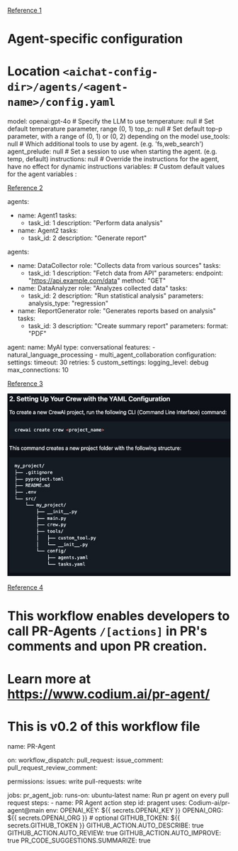 

[Reference 1](https://github.com/sigoden/aichat/blob/main/config.agent.example.yaml)

# Agent-specific configuration
# Location `<aichat-config-dir>/agents/<agent-name>/config.yaml`

model: openai:gpt-4o             # Specify the LLM to use
temperature: null                # Set default temperature parameter, range (0, 1)
top_p: null                      # Set default top-p parameter, with a range of (0, 1) or (0, 2) depending on the model
use_tools: null                  # Which additional tools to use by agent. (e.g. 'fs,web_search')
agent_prelude: null              # Set a session to use when starting the agent. (e.g. temp, default)
instructions: null               # Override the instructions for the agent, have no effect for dynamic instructions
variables:                       # Custom default values for the agent variables
  <key>: <value>

[Reference 2](https://www.restack.io/p/agent-architecture-answer-yaml-for-ai-agent-design-cat-ai)

agents:
  - name: Agent1
    tasks:
      - task_id: 1
        description: "Perform data analysis"
  - name: Agent2
    tasks:
      - task_id: 2
        description: "Generate report"


agents:
  - name: DataCollector
    role: "Collects data from various sources"
    tasks:
      - task_id: 1
        description: "Fetch data from API"
        parameters:
          endpoint: "https://api.example.com/data"
          method: "GET"
  - name: DataAnalyzer
    role: "Analyzes collected data"
    tasks:
      - task_id: 2
        description: "Run statistical analysis"
        parameters:
          analysis_type: "regression"
  - name: ReportGenerator
    role: "Generates reports based on analysis"
    tasks:
      - task_id: 3
        description: "Create summary report"
        parameters:
          format: "PDF"



agent:
  name: MyAI
  type: conversational
  features:
    - natural_language_processing
    - multi_agent_collaboration
  configuration:
    settings:
      timeout: 30
      retries: 5
    custom_settings:
      logging_level: debug
      max_connections: 10


[Reference 3](https://www.threads.net/@matt_dancho/post/DDKcmHUNQLf)

![alt text](image.png)


[Reference 4](https://github.com/Codium-ai/codium-code-examples/blob/main/.github/workflows/pr-agent.yaml)


# This workflow enables developers to call PR-Agents `/[actions]` in PR's comments and upon PR creation.
# Learn more at https://www.codium.ai/pr-agent/
# This is v0.2 of this workflow file

name: PR-Agent

on:
  workflow_dispatch:
  pull_request:
  issue_comment:
  pull_request_review_comment:

permissions:
  issues: write
  pull-requests: write

jobs:
  pr_agent_job:
    runs-on: ubuntu-latest
    name: Run pr agent on every pull request
    steps:
      - name: PR Agent action step
        id: pragent
        uses: Codium-ai/pr-agent@main
        env:
          OPENAI_KEY: ${{ secrets.OPENAI_KEY }}
          OPENAI_ORG: ${{ secrets.OPENAI_ORG }} # optional
          GITHUB_TOKEN: ${{ secrets.GITHUB_TOKEN }}
          GITHUB_ACTION.AUTO_DESCRIBE: true
          GITHUB_ACTION.AUTO_REVIEW: true
          GITHUB_ACTION.AUTO_IMPROVE: true
          PR_CODE_SUGGESTIONS.SUMMARIZE: true